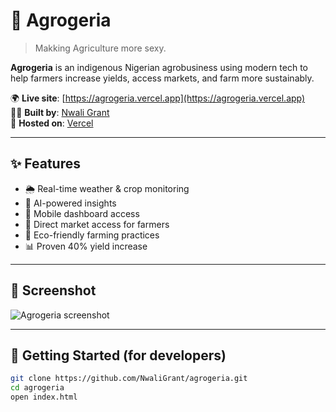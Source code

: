 # 🌿 Agrogeria

> Makking Agriculture more sexy.

**Agrogeria** is an indigenous Nigerian agrobusiness using modern tech to help farmers increase yields, access markets, and farm more sustainably.

🌍 **Live site**: [https://agrogeria.vercel.app](https://agrogeria.vercel.app)  
👨‍💻 **Built by**: [Nwali Grant](https://nwali-grant.b12sites.com)  
🚀 **Hosted on**: [Vercel](https://vercel.com)

---

## ✨ Features

- 🌦️ Real-time weather & crop monitoring
- 🧠 AI-powered insights
- 📱 Mobile dashboard access
- 🛒 Direct market access for farmers
- 🌱 Eco-friendly farming practices
- 📊 Proven 40% yield increase

---

## 📸 Screenshot

![Agrogeria screenshot](https://agrogeria.vercel.app/your-screenshot.jpg)

---

## 🚀 Getting Started (for developers)

```bash
git clone https://github.com/NwaliGrant/agrogeria.git
cd agrogeria
open index.html
